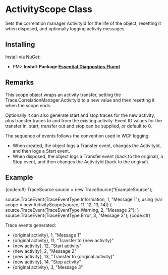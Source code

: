 # ActivityScope Class 

Sets the correlation manager ActivityId for the life of the object, resetting it when disposed, and optionally logging activity messages. 

## Installing

Install via NuGet:

* PM> **Install-Package [Essential.Diagnostics.Fluent](http://www.nuget.org/packages/Essential.Diagnostics.Fluent)**

## Remarks

This scope object wraps an activity transfer, setting the Trace.CorrelationManager.ActivityId to a new value and then resetting it when the scope ends.

Optionally it can also generate start and stop traces for the new activity, plus transfer traces to and from the existing activity. Event ID values for the transfer in, start, transfer out and stop can be supplied, or default to 0.

The sequence of events follows the convention used in WCF logging:
* When created, the object logs a Transfer event, changes the ActivityId, and then logs a Start event. 
* When disposed, the object logs a Transfer event (back to the original), a Stop event, and then changes the ActivityId (back to the original). 

## Example

{code:c#}
TraceSource source = new TraceSource("ExampleSource");

source.TraceEvent(TraceEventType.Information, 1, "Message 1");
using (var scope = new ActivityScope(source, 11, 12, 13, 14))
{
    source.TraceEvent(TraceEventType.Warning, 2, "Message 2");
}
source.TraceEvent(TraceEventType.Error, 3, "Message 3");
{code:c#}

Trace events generated:
* {original activity}, 1, "Message 1"
* {original activity}, 11, "Transfer to {new activity}"
* {new activity}, 12, "Start activity"
* {new activity}, 2, "Message 2"
* {new activity}, 13, "Transfer to {original activity}"
* {new activity}, 14, "Stop activity"
* {original activity}, 3, "Message 3"

